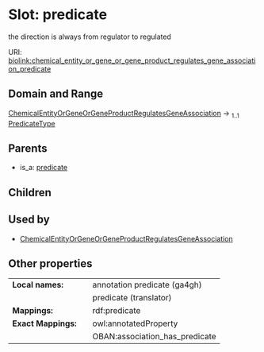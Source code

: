 
# Slot: predicate


the direction is always from regulator to regulated

URI: [biolink:chemical_entity_or_gene_or_gene_product_regulates_gene_association_predicate](https://w3id.org/biolink/chemical_entity_or_gene_or_gene_product_regulates_gene_association_predicate)


## Domain and Range

[ChemicalEntityOrGeneOrGeneProductRegulatesGeneAssociation](ChemicalEntityOrGeneOrGeneProductRegulatesGeneAssociation.md) &#8594;  <sub>1..1</sub> [PredicateType](types/PredicateType.md)

## Parents

 *  is_a: [predicate](predicate.md)

## Children


## Used by

 * [ChemicalEntityOrGeneOrGeneProductRegulatesGeneAssociation](ChemicalEntityOrGeneOrGeneProductRegulatesGeneAssociation.md)

## Other properties

|  |  |  |
| --- | --- | --- |
| **Local names:** | | annotation predicate (ga4gh) |
|  | | predicate (translator) |
| **Mappings:** | | rdf:predicate |
| **Exact Mappings:** | | owl:annotatedProperty |
|  | | OBAN:association_has_predicate |

